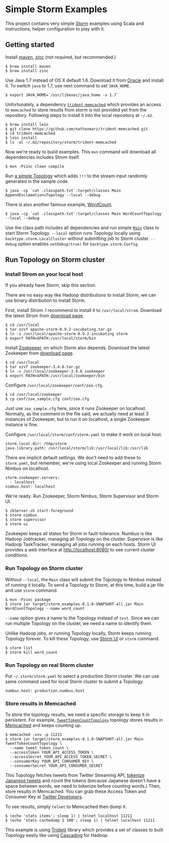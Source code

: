 Simple Storm Examples
=====================

This project contains very simple [Storm](https://github.com/nathanmarz/storm) examples using Scala and instructions, helper configuration to play with it.

Getting started
---------------

Install [maven](http://maven.apache.org/), [zinc](https://github.com/typesafehub/zinc) (not required, but recommended.)

    $ brew install maven
    $ brew install zinc

Use Java 1.7 instead of OS X default 1.6. Download it from [Oracle](http://www.oracle.com/technetwork/java/javase/downloads/index.html) and install it. To switch ``java`` to 1.7, use next command to set ``JAVA_HOME``.

    $ export JAVA_HOME=`/usr/libexec/java_home -v 1.7`

Unfortunately, a dependency [``trident-memcached``](https://github.com/nathanmarz/trident-memcached) which provides an access to ``memcached`` to store results from storm is not provided yet from the repository. Following steps to install it into the local repository at ``~/.m2``.

    $ brew install lein
    $ git clone https://github.com/nathanmarz/trident-memcached.git
    $ cd trident-memcached
    $ lein install
    $ ls -al ~/.m2/repository/storm/trident-memcached

Now we're ready to build examples. This ``mvn`` command will download all dependencies includes Strom itself.

    $ mvn -Pzinc clean compile

Run [a simple Topology](https://github.com/niw/storm_examples/blob/master/src/main/scala/AppendExclamationsTopology.scala) which adds ``!!!`` to the stream input randomly generated in the sample code.

    $ java -cp `cat .classpath.txt`:target/classes Main AppendExclamationsTopology --local --debug

There is also another famous example, [WordCount](https://github.com/niw/storm_examples/blob/master/src/main/scala/WordCountTopology.scala).

    $ java -cp `cat .classpath.txt`:target/classes Main WordCountTopology --local --debug

Use the class path includes all dependencies and run simple [``Main``](https://github.com/niw/storm_examples/blob/master/src/main/scala/Main.scala) class to start Storm Topology.
``--local`` option runs Topology locally using ``backtype.storm.LocalCluster`` without submitting job to Storm cluster. ``--debug`` option enables ``setDebug(true)`` for ``backtype.storm.Config``.

Run Topology on Storm cluster
-----------------------------

### Install Strom on your local host

If you already have Storm, skip this section.

There are no easy way like Hadoop distributions to install Storm, we can use binary distribution to install Storm.

First, install Strom. I recommend to install it to ``/usr/local/strom``.
Download the latest Strom from [download page](http://storm-project.net/downloads.html).

    $ cd /usr/local
    $ tar xzvf apache-storm-0.9.2-incubating.tar.gz
    $ ln -s /usr/local/apache-storm-0.9.2-incubating storm
    $ export PATH=$PATH:/usr/local/storm/bin

Install [Zookeeper](http://zookeeper.apache.org/), on which Storm also depends.
Download the latest Zookeeper from [download page](http://www.apache.org/dyn/closer.cgi/zookeeper/).

    $ cd /usr/local
    $ tar xzvf zookeeper-3.4.6.tar.gz
    $ ln -s /usr/local/zookeeper-3.4.6 zookeeper
    $ export PATH=$PATH:/usr/local/zookeeper/bin

Configure ``/usr/local/zookeeper/conf/zoo.cfg``.

    $ cd /usr/local/zookeeper
    $ cp conf/zoo_sample.cfg conf/zoo.cfg

Just use ``zoo_sample.cfg`` here, since it runs Zookeeper on localhost.
Normally, as the comment in the file said, we actually need at least 3 instances of Zookeeper, but to run it on localhost, a single Zookeeper instance is fine.

Configure ``/usr/local/storm/conf/storm.yaml`` to make it work on local host.

    storm.local.dir: /tmp/storm
    java.library.path: /usr/local/storm/lib:/usr/local/lib:/usr/lib

There are implicit default settings. We don't need to add these to ``storm.yaml``, but remember, we're using local Zookeeper and running Storm Nimbus on localhost.

    storm.zookeeper.servers:
      - localhost
    nimbus.host: localhost

We're ready. Run Zookeeper, Storm Nimbus, Storm Supervisor and Storm UI.

    $ zkServer.sh start-foreground
    $ storm nimbus
    $ storm supervisor
    $ storm ui

Zookeeper keeps all states for Storm in fault-tolerance.
Numbus is like Hadoop Jobtracker, managing all Topology on the cluster.
Supervisor is like Hadoop TaskTracker, managing all jobs running on each hosts.
Storm UI provides a web interface at <http://localhost:8080/> to see current cluster conditions.

### Run Topology on Storm cluster

Without ``--local``, the ``Main`` class will submit the Topology to Nimbus instead of running it locally.
To send a Topology to Storm, at this time, build a jar file and use ``storm`` command.

    $ mvn -Pzinc package
    $ storm jar target/storm_examples-0.1.0-SNAPSHOT-all.jar Main WordCountTopology --name word_count

``--name`` option gives a name to the Topology instead of `test`. Since we can run multiple Topology on the cluster, we need a name to identify them.

Unlike Hadoop jobs, or running Topology locally, Storm keeps running Topology forever. To kill these Topology, use [Storm UI](http://localhost:8080/) or ``storm`` command.

    $ storm list
    $ storm kill word_count

### Run Topology on real Storm cluster

Put ``~/.storm/storm.yaml`` to select a production Storm cluster.
We can use same command used for local Storm cluster to submit a Topology.

    numbus.host: production.numbus.host

### Store results in Memcached

To store the topology results, we need a specific storage to keep it in persistent. For example, [`TweetTokenCountTopology`](https://github.com/niw/storm_examples/blob/master/src/main/scala/TweetTokenCountTopology.scala) topology stores results in [Memcached](http://memcached.org/) and keeps counting up.

    $ memcached -vvv -p 11211
    $ storm jar target/storm_examples-0.1.0-SNAPSHOT-all.jar Main TweetTokenCountTopology \
      --name tweet_token_count \
      --accessToken YOUR_API_ACCESS_TOKEN \
      --accessSecret YOUR_API_ACCESS_TOKEN_SECRET \
      --consumerKey YOUR_API_CONSUMER_KEY \
      --consumerSecret YOUR_API_CONSUMER_SECRET

This Topology fetches tweets from Twitter Streaming API, [tokenize Japanese tweets](http://www.atilika.org/) and count the tokens (because Japanese doesn't have a space between words, we need to tokenize before counting words.) Then, store results in Memcached.
You can grab these Access Token and Consumer Key at [Twitter Developers](https://dev.twitter.com/).

To see results, simply ``telnet`` to Memcached then dump it.

    $ (echo 'stats items'; sleep 1) | telnet localhost 11211
    $ (echo 'stats cachedump 1 100'; sleep 1) | telnet localhost 11211

This example is using [Trident](https://github.com/nathanmarz/storm/wiki/Trident-tutorial) library which provides a set of classes to built Topology easily like using [Cascading](http://www.cascading.org/) for Hadoop.
